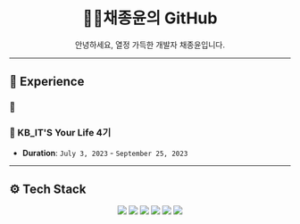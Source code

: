 <h1 align="center">👨‍💻채종윤의 GitHub</h1>
<p align="center">안녕하세요, 열정 가득한 개발자 채종윤입니다.</p>

---

## 📜 Experience

### 🚀 



### 🌟 KB_IT'S Your Life 4기

- **Duration**: `July 3, 2023` - `September 25, 2023`

---

## ⚙️ Tech Stack

<p align="center">
<img src="https://img.shields.io/badge/Python-3776AB?style=for-the-badge&logo=python&logoColor=white"/>
<img src="https://img.shields.io/badge/Java-ED8B00?style=for-the-badge&logo=java&logoColor=white"/>
<img src="https://img.shields.io/badge/SpringBoot-6DB33F?style=for-the-badge&logo=spring-boot&logoColor=white"/>
<img src="https://img.shields.io/badge/Oracle-F80000?style=for-the-badge&logo=oracle&logoColor=white"/>
<img src="https://img.shields.io/badge/SWAGGER-85EA2D?style=for-the-badge&logo=swagger&logoColor=white"/>
<img src="https://img.shields.io/badge/JIRA-0052CC?style=for-the-badge&logo=jira-software&logoColor=white"/>
</p>
